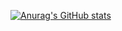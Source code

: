 [![Anurag's GitHub stats](https://github-readme-stats.vercel.app/api?username=srjaykikani)](https://github.com/anuraghazra/github-readme-stats)
